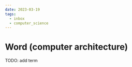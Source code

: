 ```yaml
---
date: 2023-03-19
tags:
  - inbox
  - computer_science
---
```


# Word (computer architecture)

TODO: add term
